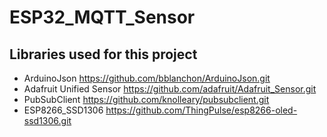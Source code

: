 # ESP32_MQTT_Sensor

## Libraries used for this project
* ArduinoJson               https://github.com/bblanchon/ArduinoJson.git
* Adafruit Unified Sensor   https://github.com/adafruit/Adafruit_Sensor.git
* PubSubClient              https://github.com/knolleary/pubsubclient.git
* ESP8266_SSD1306           https://github.com/ThingPulse/esp8266-oled-ssd1306.git
